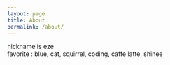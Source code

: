 ```yaml
---
layout: page
title: About
permalink: /about/
---
```


nickname is eze  
favorite : blue, cat, squirrel, coding, caffe latte, shinee
